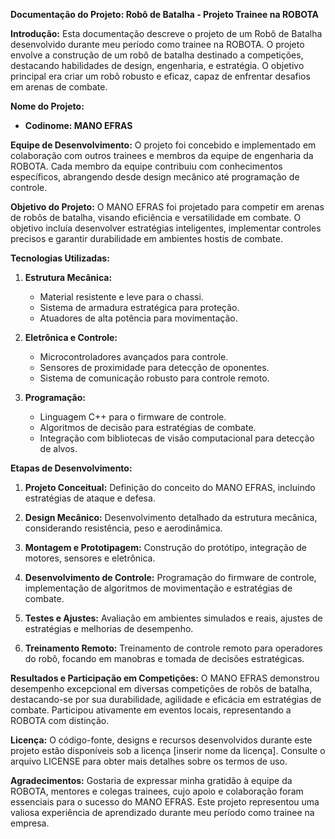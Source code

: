 **Documentação do Projeto: Robô de Batalha - Projeto Trainee na ROBOTA**

**Introdução:**
Esta documentação descreve o projeto de um Robô de Batalha desenvolvido durante meu período como trainee na ROBOTA. O projeto envolve a construção de um robô de batalha destinado a competições, destacando habilidades de design, engenharia, e estratégia. O objetivo principal era criar um robô robusto e eficaz, capaz de enfrentar desafios em arenas de combate.

**Nome do Projeto:**
- **Codinome: MANO EFRAS**

**Equipe de Desenvolvimento:**
O projeto foi concebido e implementado em colaboração com outros trainees e membros da equipe de engenharia da ROBOTA. Cada membro da equipe contribuiu com conhecimentos específicos, abrangendo desde design mecânico até programação de controle.

**Objetivo do Projeto:**
O MANO EFRAS foi projetado para competir em arenas de robôs de batalha, visando eficiência e versatilidade em combate. O objetivo incluía desenvolver estratégias inteligentes, implementar controles precisos e garantir durabilidade em ambientes hostis de combate.

**Tecnologias Utilizadas:**
1. **Estrutura Mecânica:**
   - Material resistente e leve para o chassi.
   - Sistema de armadura estratégica para proteção.
   - Atuadores de alta potência para movimentação.

2. **Eletrônica e Controle:**
   - Microcontroladores avançados para controle.
   - Sensores de proximidade para detecção de oponentes.
   - Sistema de comunicação robusto para controle remoto.

3. **Programação:**
   - Linguagem C++ para o firmware de controle.
   - Algoritmos de decisão para estratégias de combate.
   - Integração com bibliotecas de visão computacional para detecção de alvos.

**Etapas de Desenvolvimento:**
1. **Projeto Conceitual:** Definição do conceito do MANO EFRAS, incluindo estratégias de ataque e defesa.

2. **Design Mecânico:** Desenvolvimento detalhado da estrutura mecânica, considerando resistência, peso e aerodinâmica.

3. **Montagem e Prototipagem:** Construção do protótipo, integração de motores, sensores e eletrônica.

4. **Desenvolvimento de Controle:** Programação do firmware de controle, implementação de algoritmos de movimentação e estratégias de combate.

5. **Testes e Ajustes:** Avaliação em ambientes simulados e reais, ajustes de estratégias e melhorias de desempenho.

6. **Treinamento Remoto:** Treinamento de controle remoto para operadores do robô, focando em manobras e tomada de decisões estratégicas.

**Resultados e Participação em Competições:**
O MANO EFRAS demonstrou desempenho excepcional em diversas competições de robôs de batalha, destacando-se por sua durabilidade, agilidade e eficácia em estratégias de combate. Participou ativamente em eventos locais, representando a ROBOTA com distinção.

**Licença:**
O código-fonte, designs e recursos desenvolvidos durante este projeto estão disponíveis sob a licença [inserir nome da licença]. Consulte o arquivo LICENSE para obter mais detalhes sobre os termos de uso.

**Agradecimentos:**
Gostaria de expressar minha gratidão à equipe da ROBOTA, mentores e colegas trainees, cujo apoio e colaboração foram essenciais para o sucesso do MANO EFRAS. Este projeto representou uma valiosa experiência de aprendizado durante meu período como trainee na empresa.

